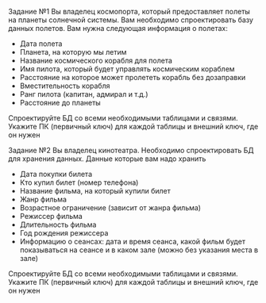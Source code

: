 ﻿Задание №1
Вы владелец космопорта, который предоставляет полеты на планеты солнечной системы.
Вам необходимо спроектировать базу данных полетов. Вам нужна следующая информация о полетах:
- Дата полета
- Планета, на которую мы летим
- Название космического корабля для полета
- Имя пилота, который будет управлять космическим кораблем
- Расстояние на которое может пролететь корабль без дозаправки
- Вместительность корабля
- Ранг пилота (капитан, адмирал и т.д.)
- Расстояние до планеты

Спроектируйте БД со всеми необходимыми таблицами и связями. Укажите ПК (первичный ключ) для каждой таблицы и внешний ключ, где он нужен


Задание №2
Вы владелец кинотеатра. Необходимо спроектировать БД для хранения данных. Данные которые вам надо хранить
- Дата покупки билета
- Кто купил билет (номер телефона)
- Название фильма, на который купили билет
- Жанр фильма
- Возрастное ограничение (зависит от жанра фильма)
- Режиссер фильма
- Длительность фильма
- Год рождения режиссера
- Информацию о сеансах: дата и время сеанса, какой фильм будет показываться на сеансе и в каком зале (можно без указания места в зале)

Спроектируйте БД со всеми необходимыми таблицами и связями. Укажите ПК (первичный ключ) для каждой таблицы и внешний ключ, где он нужен